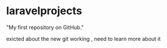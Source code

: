 laravelprojects
===============

 "My first repository on GitHub."
 
 
 exicted about the new git working ,  need to learn more about it
 
